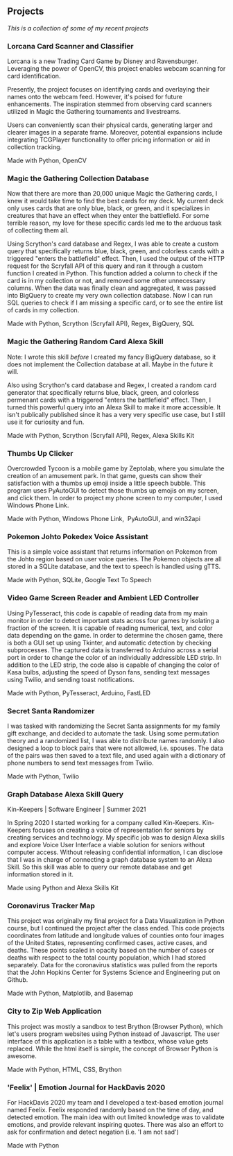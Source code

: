 
## Projects

*This is a collection of some of my recent projects*

### Lorcana Card Scanner and Classifier

Lorcana is a new Trading Card Game by Disney and Ravensburger. Leveraging the power of OpenCV, this project enables webcam scanning for card identification.

Presently, the project focuses on identifying cards and overlaying their names onto the webcam feed. However, it's poised for future enhancements. The inspiration stemmed from observing card scanners utilized in Magic the Gathering tournaments and livestreams.

Users can conveniently scan their physical cards, generating larger and clearer images in a separate frame. Moreover, potential expansions include integrating TCGPlayer functionality to offer pricing information or aid in collection tracking.

Made with Python, OpenCV

### Magic the Gathering Collection Database

Now that there are more than 20,000 unique Magic the Gathering cards, I knew it would take time to find the best cards for my deck. 
My current deck only uses cards that are only blue, black, or green, and it specializes in creatures that have an effect when they enter the battlefield. For some terrible reason, my love for these specific cards led me to the arduous task of collecting them all.

Using Scrython's card database and Regex, I was able to create a custom query that specifically returns blue, black, green, and colorless cards with a triggered "enters the battlefield" effect. Then, I used the output of the HTTP request for the Scryfall API of this query and ran it through a custom function I created in Python. This function added a column to check if the card is in my collection or not, and removed some other unnecessary columns. When the data was finally clean and aggregated, it was passed into BigQuery to create my very own collection database. Now I can run SQL queries to check if I am missing a specific card, or to see the entire list of cards in my collection.

Made with Python, Scrython (Scryfall API), Regex, BigQuery, SQL

### Magic the Gathering Random Card Alexa Skill

Note: I wrote this skill *before* I created my fancy BigQuery database, so it does not implement the Collection database at all. Maybe in the future it will.

Also using Scrython's card database and Regex, I created a random card generator that specifically returns blue, black, green, and colorless permenant cards with a triggered "enters the battlefield" effect. Then, I turned this powerful query into an Alexa Skill to make it more accessible. It isn't publically published since it has a very very specific use case, but I still use it for curiosity and fun.

Made with Python, Scrython (Scryfall API), Regex, Alexa Skills Kit

### Thumbs Up Clicker

Overcrowded Tycoon is a mobile game by Zeptolab, where you simulate the creation of an amusement park. In that game, guests can show their satisfaction with a thumbs up emoji inside a little speech bubble. This program uses PyAutoGUI to detect those thumbs up emojis on my screen, and click them. In order to project my phone screen to my computer, I used Windows Phone Link.

Made with Python, Windows Phone Link,  PyAutoGUI, and win32api

### Pokemon Johto Pokedex Voice Assistant 

This is a simple voice assistant that returns information on Pokemon from the Johto region based on user voice queries. 
The Pokemon objects are all stored in a SQLite database, and the text to speech is handled using gTTS.

Made with Python, SQLite, Google Text To Speech

### Video Game Screen Reader and Ambient LED Controller

Using PyTesseract, this code is capable of reading data from my main monitor in order to detect important stats across four games by isolating a fraction of the screen. 
It is capable of reading numerical, text, and color data depending on the game. 
In order to determine the chosen game, there is both a GUI set up using Tkinter, and automatic detection by checking subprocesses. 
The captured data is transferred to Arduino across a serial port in order to change the color of an individually addressible LED strip.
In addition to the LED strip, the code also is capable of changing the color of Kasa bulbs, adjusting the speed of Dyson fans, sending text messages using Twilio, and sending toast notifications.

Made with Python, PyTesseract, Arduino, FastLED

### Secret Santa Randomizer 

I was tasked with randomizing the Secret Santa assignments for my family gift exchange, and decided to automate the task. 
Using some permutation theory and a randomized list, I was able to distribute names randomly. I also designed a loop to block pairs that were not allowed, i.e. spouses. 
The data of the pairs was then saved to a text file, and used again with a dictionary of phone numbers to send text messages from Twilio.

Made with Python, Twilio

### Graph Database Alexa Skill Query

Kin-Keepers | Software Engineer | Summer 2021

In Spring 2020 I started working for a company called Kin-Keepers. Kin-Keepers focuses on creating a voice of representation for seniors by creating services and technology. 
My specific job was to design Alexa skills and explore Voice User Interface a viable solution for seniors without computer access. 
Without releasing confidential information, I can disclose that I was in charge of connecting a graph database system to an Alexa Skill. So this skill was able to query our remote database and get information stored in it. 

Made using Python and Alexa Skills Kit

### Coronavirus Tracker Map 

This project was originally my final project for a Data Visualization in Python course, but I continued the project after the class ended. 
This code projects coordinates from latitude and longitude values of counties onto four images of the United States, representing confirmed cases, active cases, and deaths. 
These points scaled in opacity based on the number of cases or deaths with respect to the total county population, which I had stored separately.
Data for the coronavirus statistics was pulled from the reports that the John Hopkins Center for Systems Science and Engineering put on Github.

Made with Python, Matplotlib, and Basemap

### City to Zip Web Application

This project was mostly a sandbox to test Brython (Browser Python), which let's users program websites using Python instead of Javascript. 
The user interface of this application is a table with a textbox, whose value gets replaced. While the html itself is simple, the concept of Browser Python is awesome.

Made with Python, HTML, CSS, Brython

### 'Feelix' | Emotion Journal for HackDavis 2020 

For HackDavis 2020 my team and I developed a text-based emotion journal named Feelix. 
Feelix responded randomly based on the time of day, and detected emotion. 
The main idea with out limited knowledge was to validate emotions, and provide relevant inspiring quotes. 
There was also an effort to ask for confirmation and detect negation (i.e. 'I am not sad')

Made with Python
